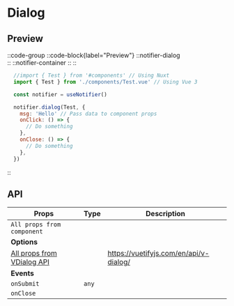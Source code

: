 # Dialog

## Preview

::code-group
  ::code-block{label="Preview"}
    ::notifier-dialog      
    ::
    ::notifier-container
    ::
  ::

  ```js [Code]
    //import { Test } from '#components' // Using Nuxt 
    import { Test } from './components/Test.vue' // Using Vue 3

    const notifier = useNotifier()

    notifier.dialog(Test, {      
      msg: 'Hello' // Pass data to component props
      onClick: () => {
        // Do something
      },
      onClose: () => {
        // Do something
      },
    })
  ```
::

## API

| **Props**               | **Type**  |**Description**                                               |
| ----------------------- | --------- |------------------------------------------------------------- |
| `All props from component`|         |                                                              |
| **Options**             |           |                                                              |
| [All props from VDialog API](https://vuetifyjs.com/en/api/v-dialog/)||https://vuetifyjs.com/en/api/v-dialog/
| **Events**              |           |                                                              |
| `onSubmit`              | `any`     |                                                              |
| `onClose`               |           |                                                              |
